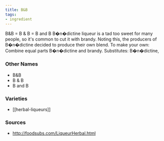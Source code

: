 ```yaml
---
title: B&B
tags:
- ingredient
---
```

B&B = B & B = B and B B�n�dictine liqueur is a tad too sweet for many people, so it's common to cut it with brandy. Noting this, the producers of B�n�dictine decided to produce their own blend. To make your own: Combine equal parts B�n�dictine and brandy. Substitutes: B�n�dictine,

### Other Names

* B&B
* B & B
* B and B

### Varieties

* [[herbal-liqueurs]]

### Sources
* http://foodsubs.com/LiqueurHerbal.html
